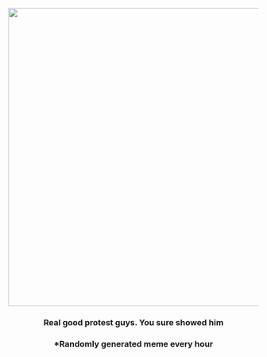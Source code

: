 <p align="center">
        <img src="https://i.redd.it/9bf8qi1wtzt91.jpg" width="600" height="600">
        </p>
        <h3 align="center">Real good protest guys. You sure showed him</h3>
        <h3 align="center">*Randomly generated meme every hour</h3>
    